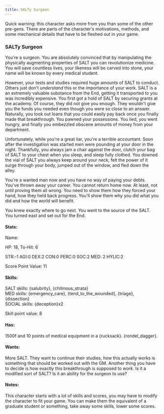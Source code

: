 ```yaml
---
title: SALTy Surgeon
---
```


Quick warning: this character asks more from you than some of the other pre-gens. There are  parts of the character's motivations, methods, and some mechanical details that have to be fleshed out in your game.

### SALTy Surgeon

You're a surgeon. You are absolutely convinced that by manipulating the physically augmenting properties of SALT you can revolutionize medicine. You will save countless lives, your likeness will be carved into stone, your name will be known by every medical student.  

However, your tests and studies required huge amounts of SALT to conduct. Others just don't *understand* this or the importance of your work. SALT is a an extremely valuable substance from the End, getting it transported to you was incredibly expensive. You first got a hold of SALT by securing grants at the academy. Of course, they did not give you enough. They wouldn't give you the funds you needed even though you were so close to an answer. Naturally, you took out loans that you could easily pay back once you finally made that breakthrough. You pawned your possessions. You lied, you went hungry, and finally you embezzled obscene amounts of money from your department. 

Unfortunately, while you're a great liar, you're a terrible accountant. Soon after the investigation was started men were pounding at your door in the night. Thankfully, you always jam a chair against the door, clutch your bag of SALT to your chest when you sleep, and sleep fully clothed. You downed the vial of SALT you always keep around your neck, felt the power of it surge through your body, jumped out of the window, and fled down the alley.  

You're a wanted man now and you have no way of paying your debts. You've thrown away your career. You cannot return home now. At least, not until proving them all wrong. You need to show them how they forced your hand, how they held back progress. You'll show them why you did what you did and how the world will benefit.  

You knew exactly where to go next. You went to the source of the SALT. You turned east and set out for the End.

#### Stats:

Name:

HP: 18, To-Hit: 6

STR:-1
AGI:0
DEX:2
CON:0
PERC:0
SOC:2
MED: 2
HYLIC:2

Score Point Value: 11

#### Skills:

SALT skills: {salubrity}, {chitinous_strata}  
MED skills: {emergency_care}, {tend_to_the_wounded}, {triage}, {dissection}  
SOCIAL skills: {deception}x2  

Skill point value: 8

#### Has:

1500f and 10 points of medical equipment in a {rucksack}. {rondel_dagger}.

#### Wants:

More SALT. They want to continue their studies, how this actually works is something that should be worked out with the GM. Another thing you have to decide is how exactly this breakthrough is supposed to *work*. Is it a modified sort of SALT? Is it an ability for the surgeon to use?

#### Notes:

This character starts with a lot of skills and scores, you may have to modify the character to fit your game. You can make them the equivalent of a graduate student or something, take away some skills, lower some scores.